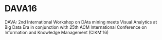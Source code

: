 # DAVA16
DAVA: 2nd International Workshop on DAta mining meets Visual Analytics at Big Data Era in conjunction with 25th ACM International Conference on Information and Knowledge Management (CIKM'16)
